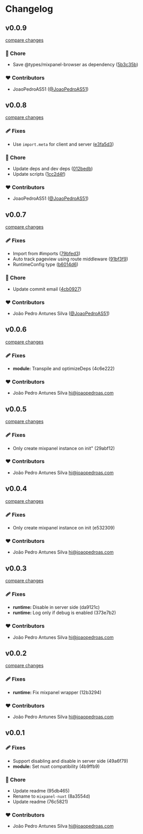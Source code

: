# Changelog


## v0.0.9

[compare changes](https://github.com/JoaoPedroAS51/nuxt-mixpanel/compare/v0.0.8...v0.0.9)

### 🏡 Chore

- Save @types/mixpanel-browser as dependency ([5b3c35b](https://github.com/JoaoPedroAS51/nuxt-mixpanel/commit/5b3c35b))

### ❤️ Contributors

- JoaoPedroAS51 ([@JoaoPedroAS51](http://github.com/JoaoPedroAS51))

## v0.0.8

[compare changes](https://github.com/JoaoPedroAS51/nuxt-mixpanel/compare/v0.0.7...v0.0.8)

### 🩹 Fixes

- Use `import.meta` for client and server ([e3fa5d3](https://github.com/JoaoPedroAS51/nuxt-mixpanel/commit/e3fa5d3))

### 🏡 Chore

- Update deps and dev deps ([012bedb](https://github.com/JoaoPedroAS51/nuxt-mixpanel/commit/012bedb))
- Update scripts ([1cc2d4f](https://github.com/JoaoPedroAS51/nuxt-mixpanel/commit/1cc2d4f))

### ❤️ Contributors

- JoaoPedroAS51 ([@JoaoPedroAS51](http://github.com/JoaoPedroAS51))

## v0.0.7

[compare changes](https://github.com/JoaoPedroAS51/nuxt-mixpanel/compare/v0.0.6...v0.0.7)

### 🩹 Fixes

- Import from #imports ([79bfed3](https://github.com/JoaoPedroAS51/nuxt-mixpanel/commit/79bfed3))
- Auto track pageview using route middleware ([91bf3f9](https://github.com/JoaoPedroAS51/nuxt-mixpanel/commit/91bf3f9))
- RuntimeConfig type ([b6014d6](https://github.com/JoaoPedroAS51/nuxt-mixpanel/commit/b6014d6))

### 🏡 Chore

- Update commit email ([4cb0927](https://github.com/JoaoPedroAS51/nuxt-mixpanel/commit/4cb0927))

### ❤️ Contributors

- João Pedro Antunes Silva ([@JoaoPedroAS51](http://github.com/JoaoPedroAS51))

## v0.0.6

[compare changes](https://undefined/undefined/compare/v0.0.5...v0.0.6)

### 🩹 Fixes

- **module:** Transpile and optimizeDeps (4c6e222)

### ❤️  Contributors

- João Pedro Antunes Silva <hi@joaopedroas.com>

## v0.0.5

[compare changes](https://undefined/undefined/compare/v0.0.4...v0.0.5)

### 🩹 Fixes

- Only create mixpanel instance on init" (29abf12)

### ❤️  Contributors

- João Pedro Antunes Silva <hi@joaopedroas.com>

## v0.0.4

[compare changes](https://undefined/undefined/compare/v0.0.3...v0.0.4)

### 🩹 Fixes

- Only create mixpanel instance on init (e532309)

### ❤️  Contributors

- João Pedro Antunes Silva <hi@joaopedroas.com>

## v0.0.3

[compare changes](https://undefined/undefined/compare/v0.0.2...v0.0.3)

### 🩹 Fixes

- **runtime:** Disable in server side (da9121c)
- **runtime:** Log only if debug is enabled (373e7b2)

### ❤️  Contributors

- João Pedro Antunes Silva <hi@joaopedroas.com>

## v0.0.2

[compare changes](https://undefined/undefined/compare/v0.0.1...v0.0.2)


### 🩹 Fixes

  - **runtime:** Fix mixpanel wrapper (12b3294)

### ❤️  Contributors

- João Pedro Antunes Silva <hi@joaopedroas.com>

## v0.0.1


### 🩹 Fixes

  - Support disabling and disable in server side (49a6f79)
  - **module:** Set nuxt compatibility (4b9ffb9)

### 🏡 Chore

  - Update readme (95db465)
  - Rename to `mixpanel-nuxt` (8a3554d)
  - Update readme (76c5821)

### ❤️  Contributors

- João Pedro Antunes Silva <hi@joaopedroas.com>


